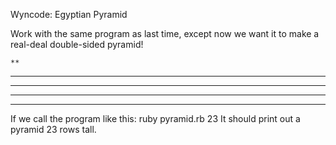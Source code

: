 Wyncode: Egyptian Pyramid

Work with the same program as last time, except now we want it to make a real-deal double-sided pyramid!
     
    **
   ****
  ******
 ********
**********

If we call the program like this: ruby pyramid.rb 23
It should print out a pyramid 23 rows tall.
